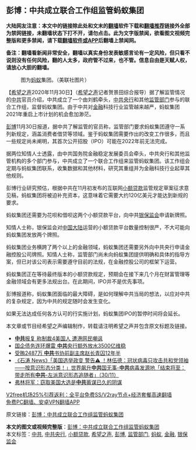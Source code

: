  <h2>彭博：中共成立联合工作组监管蚂蚁集团</h2> <p class="notice"><b>大陆网友注意：本文中的链接除此处和文末的<a href="https://github.com/bannedbook/fanqiang" >翻墙</a>软件下载和<a href="https://github.com/killgcd/justmysocks/blob/master/README.md">翻墙推荐</a>链接外全部为禁网链接，未翻墙状态下打不开，请勿点击。此为文字版禁闻，欲看图文视频完整版和更多禁闻，请下载<a href="https://github.com/bannedbook/fanqiang">翻墙软件或APP</a>后翻墙上禁闻网。</p><p>备注：翻墙看新闻非常安全，翻墙以真实身份发表敏感言论有一定风险，但只看不说则没有任何风险，翻的人太多，政府管不过来，也不管。信息自由是天赋人权，请放心大胆的翻墙。</b></p>  <div class="entry"> <figure><figcaption>图为<a href="https://www.bannedbook.org/bnews/tag/%e8%9a%82%e8%9a%81/" class="st_tag internal_tag" rel="tag" title="标签 蚂蚁 下的日志">蚂蚁</a>集团。（美联社图片）</figcaption></figure> <p>【<span class='wp_keywordlink_affiliate'><a href="https://www.soundofhope.org" title="希望之声" target="_blank">希望之声</a></span>2020年11月30日】（<a href="https://www.bannedbook.org/bnews/tag/%e5%b8%8c%e6%9c%9b%e4%b9%8b%e5%a3%b0/" class="st_tag internal_tag" rel="tag" title="标签 希望之声 下的日志">希望之声</a>记者贺景田综合报导）据了解监管情况的<a href="https://www.bannedbook.org/bnews/tag/%e4%b8%ad%e5%85%b1/" class="st_tag internal_tag" rel="tag" title="标签 中共 下的日志">中共</a>官员介绍，中共成立了一个由刘鹤牵头，<a href="https://www.bannedbook.org/bnews/tag/%E4%B8%AD%E5%85%B1%E5%A4%AE%E8%A1%8C/" class="st_tag internal_tag" rel="tag" title="标签 中共央行 下的日志">中共央行</a>和其他<a href="https://www.bannedbook.org/bnews/tag/%E7%9B%91%E7%AE%A1%E9%83%A8%E9%97%A8/" class="st_tag internal_tag" rel="tag" title="标签 监管部门 下的日志">监管部门</a>参与的联合工作组，监督蚂蚁集团。由于中共对<a href="https://www.bannedbook.org/bnews/tag/%E9%87%91%E8%9E%8D/" class="st_tag internal_tag" rel="tag" title="标签 金融 下的日志">金融</a>科技行业监管越来越严，蚂蚁集团2021年重启上市计划的机会愈加渺茫。</p> <p><a href="https://www.bannedbook.org/bnews/tag/%E5%BD%AD%E5%8D%9A/" class="st_tag internal_tag" rel="tag" title="标签 彭博 下的日志">彭博</a>11月30日报道，据中共了解监管的官员称，监管部门要求蚂蚁集团遵守一系列新规定，涵盖消费者借贷等领域。鉴于蚂蚁集团需要作出的改变工作很多，而且一些规定尚未阐明，其首次公开招股（IPO）可能在2022年前无法完成。</p> <p>据两位知情人士透露，由中共国务院金融稳定发展委员会牵头，中共央行和其他监管机构的多个部门参与，中共成立了一个联合工作组来监管蚂蚁集团。该工作组会定期与蚂蚁集团联系，收集数据和其他材料，研究其重组并为金融科技行业起草其他规则。</p> <p>彭博行业研究预估，根据中共在11月初发布的互联网<a href="https://www.bannedbook.org/bnews/tag/%E5%B0%8F%E9%A2%9D%E8%B4%B7%E6%AC%BE/" class="st_tag internal_tag" rel="tag" title="标签 小额贷款 下的日志">小额贷款</a>监管规定草案征求意见稿，蚂蚁集团将被迫补充资本，这意味着它需要大约120亿美元才能达到新规的要求。</p>  <p>蚂蚁集团还需要为花呗和借呗这两个小额贷款平台，向中共<a href="https://www.bannedbook.org/bnews/tag/%E9%93%B6%E4%BF%9D%E7%9B%91%E4%BC%9A/" class="st_tag internal_tag" rel="tag" title="标签 银保监会 下的日志">银保监会</a>申请新牌照。</p> <p>知情人士称，银保监会对<span class='wp_keywordlink_affiliate'><a href="https://www.bannedbook.org/" title="中国" target="_blank">中国</a></span><span class='wp_keywordlink_affiliate'><a href="https://www.bannedbook.org/" title="大陆" target="_blank">大陆</a></span>运营的小额贷款平台数量控制很严，不大可能向蚂蚁集团发放两个牌照。</p> <p>蚂蚁集团业务横跨了两个以上的金融领域，蚂蚁集团还需要另外向中共央行申请金融控股公司牌照。知情人士称，监管部门尚未向蚂蚁集团提供明确和具体的指导方案，但已对该公司表示需要遵守目前的法规，在金融控股公司的框架下运营。</p> <p>蚂蚁集团正在等待最终版本的小额贷款规定，预期会在接下来几个月在财富管理等金融领域会有更多法规出台。在此期间，IPO并不是优先事项。</p>  <p>彭博报道称，蚂蚁集团面临的最大障碍，是如何理解中共当局的想法，以应对中共的复杂规定，因为中共的规定随时会发生变化。</p> <p>如果无法达成任何各方认可的行实施计划，蚂蚁集团IPO的暂停时间将会延长。</p> <p>本文章或节目经希望之声编辑制作，转载请注明希望之声并包含原文标题及链接。</p> <ul class='op-related-articles' title='相关阅读'> <li><a href='https://www.bannedbook.org/bnews/cbnews/20201201/1439820.html' target='_blank'><b>中共</b>报复 称制裁4美国人 遭港网民嘲讽</a></li> <li><a href='https://www.bannedbook.org/bnews/comments/20201201/1439814.html' target='_blank'>国企债务连环爆雷 <b>中共</b>央行额外放水3500亿维稳</a></li> <li><a href='https://www.bannedbook.org/bnews/cnnews/20201201/1439810.html' target='_blank'>受贿2487万 <b>中共</b>书协前副主席赵长青囚12年半</a></li> <li><a href='https://www.bannedbook.org/bnews/bannedvideo/20201201/1439804.html' target='_blank'>《石涛 News》「美国选举政变 警告⚠️ ！林伍德：冠状病毒只攻击共和党领袖——按意识形态分类！」世界飙升<b>中共</b>国无事-<b>中共</b>病毒发源地「结束将至：带走所有<b>中共</b>-左派意识形态追随者」（30/11）</a></li> <li><a href='https://www.bannedbook.org/bnews/comments/20201201/1439788.html' target='_blank'>弗林将军：窃取美国大选是<b>中共</b>蓄谋已久的阴谋</a></li> </ul> <p class="texttj"> <a href="https://github.com/bannedbook/fanqiang/wiki/V2ray%E6%9C%BA%E5%9C%BA" target="_blank">V2free机场25%引荐返利：全平台免费SS/V2ray节点+经济套餐高速翻墙</a><br/> <a href="https://github.com/bannedbook/fanqiang/wiki/%E7%A6%81%E9%97%BB%E7%BD%91%E5%AE%89%E5%8D%93%E7%BF%BB%E5%A2%99%E6%96%B0%E9%97%BBAPP" target="_blank">免费PC翻墙、安卓VPN翻墙APP</a></p><p>原文链接：<a class="src_link"  href="https://www.soundofhope.org/post/448633" target="_blank">彭博：中共成立联合工作组监管蚂蚁集团</a></p> <a name='sharetosocial'></a>       <div><b>本文的图文或视频完整版</b>：<a href='https://www.bannedbook.org/bnews/comments/20201201/1439827.html'>彭博：中共成立联合工作组监管蚂蚁集团</a></div>  </div><!--END ENTRY--> <div class="postfooter"> <div>本文标签：<a href="https://www.bannedbook.org/bnews/tag/%e4%b8%ad%e5%85%b1/" rel="tag">中共</a>, <a href="https://www.bannedbook.org/bnews/tag/%E4%B8%AD%E5%85%B1%E5%A4%AE%E8%A1%8C/" rel="tag">中共央行</a>, <a href="https://www.bannedbook.org/bnews/tag/%E5%B0%8F%E9%A2%9D%E8%B4%B7%E6%AC%BE/" rel="tag">小额贷款</a>, <a href="https://www.bannedbook.org/bnews/tag/%e5%b8%8c%e6%9c%9b%e4%b9%8b%e5%a3%b0/" rel="tag">希望之声</a>, <a href="https://www.bannedbook.org/bnews/tag/%E5%BD%AD%E5%8D%9A/" rel="tag">彭博</a>, <a href="https://www.bannedbook.org/bnews/tag/%E7%9B%91%E7%AE%A1%E9%83%A8%E9%97%A8/" rel="tag">监管部门</a>, <a href="https://www.bannedbook.org/bnews/tag/%e8%9a%82%e8%9a%81/" rel="tag">蚂蚁</a>, <a href="https://www.bannedbook.org/bnews/tag/%E9%87%91%E8%9E%8D/" rel="tag">金融</a>, <a href="https://www.bannedbook.org/bnews/tag/%E9%93%B6%E4%BF%9D%E7%9B%91%E4%BC%9A/" rel="tag">银保监会</a></div>  </div><!--END POSTFOOTER--> 
